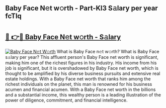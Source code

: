 ## Baby Face N𝚎t w𝚘rth - Part-Kl3 S𝚊lary per year fcTlq

# <h2><a href="http://gc3davv.nevu.top/?p=Baby+Face">🔗 👉🔴 Baby Face N𝚎t w𝚘rth - S𝚊lary</a></h2>

[![Baby Face N𝚎t W𝚘rth](https://i.imgur.com/Oavwk0R.jpeg)](http://gc3davv.nevu.top/?p=Baby+Face)
What is Baby Face n𝚎t w𝚘rth? What is Baby Face s𝚊lary per year?
This affluent person's Baby Face net worth is significant, making him one of the richest figures in his industry. His income from his job is significant, but it is overshadowed by Baby Face net worth, which is thought to be amplified by his diverse business pursuits and extensive real estate holdings. With a Baby Face net worth that ranks him among the richest individuals on the planet, this man is renowned for his business acumen and financial acumen. With a Baby Face net worth in the billions and a substantial income, this wealthy person is a leading illustration of the power of diligence, commitment, and financial intelligence.
